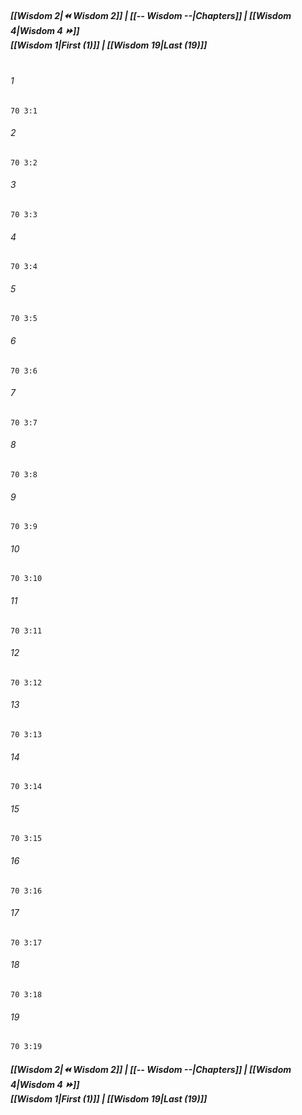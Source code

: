 
##### **[[Wisdom 2|⏪ Wisdom 2]] | [[-- Wisdom --|Chapters]] | [[Wisdom 4|Wisdom 4 ⏩]]**<br>**[[Wisdom 1|First (1)]] | [[Wisdom 19|Last (19)]]**<br><br>

###### 1
``` verse
70 3:1
```
###### 2
``` verse
70 3:2
```
###### 3
``` verse
70 3:3
```
###### 4
``` verse
70 3:4
```
###### 5
``` verse
70 3:5
```
###### 6
``` verse
70 3:6
```
###### 7
``` verse
70 3:7
```
###### 8
``` verse
70 3:8
```
###### 9
``` verse
70 3:9
```
###### 10
``` verse
70 3:10
```
###### 11
``` verse
70 3:11
```
###### 12
``` verse
70 3:12
```
###### 13
``` verse
70 3:13
```
###### 14
``` verse
70 3:14
```
###### 15
``` verse
70 3:15
```
###### 16
``` verse
70 3:16
```
###### 17
``` verse
70 3:17
```
###### 18
``` verse
70 3:18
```
###### 19
``` verse
70 3:19
```

##### **[[Wisdom 2|⏪ Wisdom 2]] | [[-- Wisdom --|Chapters]] | [[Wisdom 4|Wisdom 4 ⏩]]**<br>**[[Wisdom 1|First (1)]] | [[Wisdom 19|Last (19)]]**

